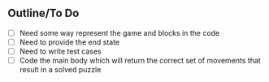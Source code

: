 ## Outline/To Do
- [ ] Need some way represent the game and blocks in the code
- [ ] Need to provide the end state
- [ ] Need to write test cases
- [ ] Code the main body which will return the correct set of movements that result in a solved puzzle
